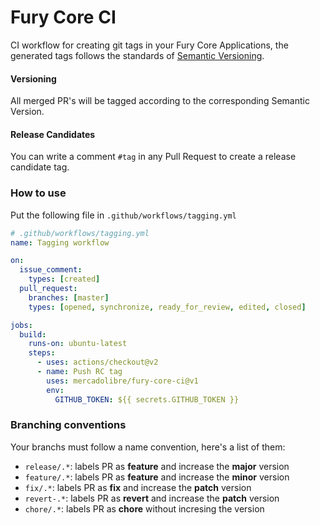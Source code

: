 # Fury Core CI

CI workflow for creating git tags in your Fury Core Applications, the generated tags follows the standards of [Semantic Versioning](https://semver.org/).

#### Versioning

All merged PR's will be tagged according to the corresponding Semantic Version.

#### Release Candidates

You can write a comment `#tag` in any Pull Request to create a release candidate tag. 

### How to use

Put the following file in `.github/workflows/tagging.yml`

```yml
# .github/workflows/tagging.yml
name: Tagging workflow

on:
  issue_comment:
    types: [created]
  pull_request:
    branches: [master]
    types: [opened, synchronize, ready_for_review, edited, closed]

jobs:
  build:
    runs-on: ubuntu-latest
    steps:
      - uses: actions/checkout@v2
      - name: Push RC tag
        uses: mercadolibre/fury-core-ci@v1
        env:
          GITHUB_TOKEN: ${{ secrets.GITHUB_TOKEN }}
```

### Branching conventions

Your branchs must follow a name convention, here's a list of them:

 - `release/.*`: labels PR as **feature** and increase the **major**
   version
 - `feature/.*`: labels PR as **feature** and increase the **minor**
   version
 - `fix/.*`: labels PR as **fix** and increase the **patch** version
 - `revert-.*`: labels PR as **revert** and increase the **patch** version
 - `chore/.*`: labels PR as **chore** without incresing the version
